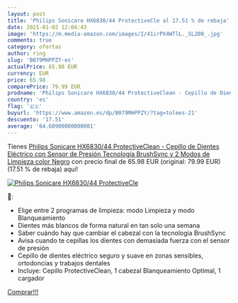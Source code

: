 ```yaml
---
layout: post
title: 'Philips Sonicare HX6830/44 ProtectiveCle al 17.51 % de rebaja'
date: 2021-01-02 12:04:43
image: 'https://m.media-amazon.com/images/I/41irPX4WTlL._SL200_.jpg'
comments: true
category: ofertas
author: ring
slug: 'B079MHPPZY-es'
actualPrice: 65.98 EUR
currency: EUR
price: 65.98
comparePrice: 79.99 EUR
prodname: 'Philips Sonicare HX6830/44 ProtectiveClean - Cepillo de Dientes Eléctrico con Sensor de Presión  Tecnología BrushSync y 2 Modos de Limpieza  color Negro'
country: 'es'
flag: '🇪🇸'
buyurl: 'https://www.amazon.es/dp/B079MHPPZY/?tag=tolees-21'
descuento: '17.51'
average: '64.60900000000001'
---
```


Tienes [Philips Sonicare HX6830/44 ProtectiveClean - Cepillo de Dientes Eléctrico con Sensor de Presión  Tecnología BrushSync y 2 Modos de Limpieza  color Negro](https://www.amazon.es/dp/B079MHPPZY/?tag=tolees-21) con precio final de  65.98 EUR (original: 79.99 EUR) (17.51 %  de rebaja) aqui!

[![Philips Sonicare HX6830/44 ProtectiveCle](https://m.media-amazon.com/images/I/41irPX4WTlL._SL200_.jpg)](https://www.amazon.es/dp/B079MHPPZY/?tag=tolees-21)

🔎:

- Elige entre 2 programas de limpieza: modo Limpieza y modo Blanqueamiento
- Dientes más blancos de forma natural en tan solo una semana
- Saber cuándo hay que cambiar el cabezal con la tecnología BrushSync
- Avisa cuando te cepillas los dientes con demasiada fuerza con el sensor de presión
- Cepillo de dientes eléctrico seguro y suave en zonas sensibles, ortodoncias y trabajos dentales
- Incluye: Cepillo ProtectiveClean, 1 cabezal Blanqueamiento Optimal, 1 cargador

[Comprar!!!](https://www.amazon.es/dp/B079MHPPZY/?tag=tolees-21)
